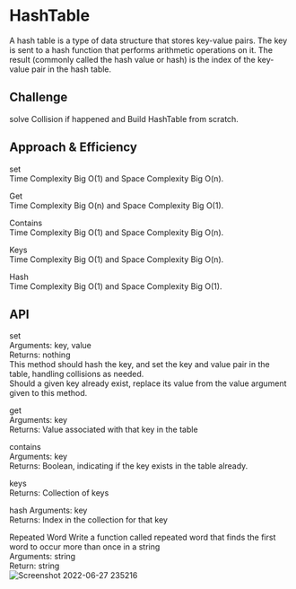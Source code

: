 # HashTable
A hash table is a type of data structure that stores key-value pairs. The key is sent to a hash function that performs arithmetic operations on it. The result (commonly called the hash value or hash) is the index of the key-value pair in the hash table.   

## Challenge
solve Collision if happened and Build HashTable from scratch.   

## Approach & Efficiency
set  
Time Complexity Big O(1) and Space Complexity Big O(n).

Get  
Time Complexity Big O(n) and Space Complexity Big O(1).    

Contains   
Time Complexity Big O(1) and Space Complexity Big O(n).    

Keys   
Time Complexity Big O(1) and Space Complexity Big O(n).   

Hash    
Time Complexity Big O(1) and Space Complexity Big O(1).    


## API

set  
Arguments: key, value  
Returns: nothing  
This method should hash the key, and set the key and value pair in the table, handling collisions as needed.  
Should a given key already exist, replace its value from the value argument given to this method.  

get  
Arguments: key   
Returns: Value associated with that key in the table  

contains   
Arguments: key   
Returns: Boolean, indicating if the key exists in the table already.   

keys    
Returns: Collection of keys    

hash
Arguments: key    
Returns: Index in the collection for that key 

Repeated Word
Write a function called repeated word that finds the first word to occur more than once in a string   
Arguments: string  
Return: string  
![Screenshot 2022-06-27 235216](https://user-images.githubusercontent.com/97651232/176034911-ddb658ac-00ba-4bd8-ae6e-18225dc7f33f.png)
